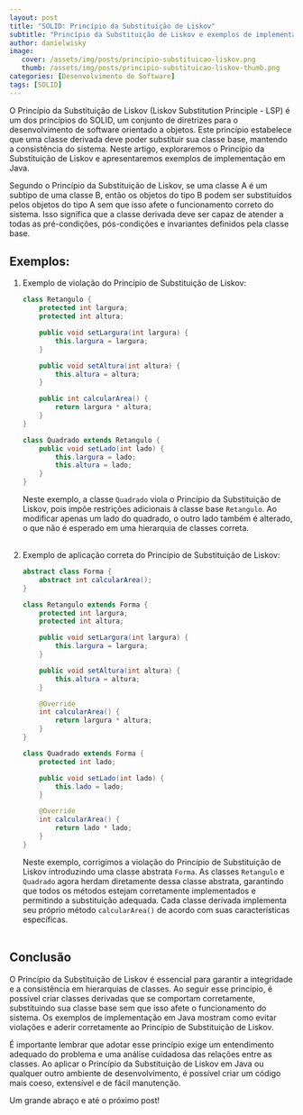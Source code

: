 ```yaml
---
layout: post
title: "SOLID: Princípio da Substituição de Liskov"
subtitle: "Princípio da Substituição de Liskov e exemplos de implementação em Java"
author: danielwisky
image:
   cover: /assets/img/posts/principio-substituicao-liskov.png
   thumb: /assets/img/posts/principio-substituicao-liskov-thumb.png
categories: [Desenvolvimento de Software]
tags: [SOLID]
---
```


O Princípio da Substituição de Liskov (Liskov Substitution Principle - LSP) é um dos princípios do SOLID, um conjunto de diretrizes para o desenvolvimento de software orientado a objetos. Este princípio estabelece que uma classe derivada deve poder substituir sua classe base, mantendo a consistência do sistema. Neste artigo, exploraremos o Princípio da Substituição de Liskov e apresentaremos exemplos de implementação em Java.

Segundo o Princípio da Substituição de Liskov, se uma classe A é um subtipo de uma classe B, então os objetos do tipo B podem ser substituídos pelos objetos do tipo A sem que isso afete o funcionamento correto do sistema. Isso significa que a classe derivada deve ser capaz de atender a todas as pré-condições, pós-condições e invariantes definidos pela classe base.

## Exemplos:

1. Exemplo de violação do Princípio de Substituição de Liskov:

    ```java
    class Retangulo {
        protected int largura;
        protected int altura;
    
        public void setLargura(int largura) {
            this.largura = largura;
        }
    
        public void setAltura(int altura) {
            this.altura = altura;
        }
    
        public int calcularArea() {
            return largura * altura;
        }
    }
    
    class Quadrado extends Retangulo {
        public void setLado(int lado) {
            this.largura = lado;
            this.altura = lado;
        }
    }
    ```
    
    Neste exemplo, a classe `Quadrado` viola o Princípio da Substituição de Liskov, pois impõe restrições adicionais à classe base `Retangulo`. Ao modificar apenas um lado do quadrado, o outro lado também é alterado, o que não é esperado em uma hierarquia de classes correta.<br><br>

2. Exemplo de aplicação correta do Princípio de Substituição de Liskov:

    ```java
    abstract class Forma {
        abstract int calcularArea();
    }
    
    class Retangulo extends Forma {
        protected int largura;
        protected int altura;
    
        public void setLargura(int largura) {
            this.largura = largura;
        }
    
        public void setAltura(int altura) {
            this.altura = altura;
        }
    
        @Override
        int calcularArea() {
            return largura * altura;
        }
    }
    
    class Quadrado extends Forma {
        protected int lado;
    
        public void setLado(int lado) {
            this.lado = lado;
        }
    
        @Override
        int calcularArea() {
            return lado * lado;
        }
    }
    ```

    Neste exemplo, corrigimos a violação do Princípio de Substituição de Liskov introduzindo uma classe abstrata `Forma`. As classes `Retangulo` e `Quadrado` agora herdam diretamente dessa classe abstrata, garantindo que todos os métodos estejam corretamente implementados e permitindo a substituição adequada. Cada classe derivada implementa seu próprio método `calcularArea()` de acordo com suas características específicas.<br><br>

## Conclusão

O Princípio da Substituição de Liskov é essencial para garantir a integridade e a consistência em hierarquias de classes. Ao seguir esse princípio, é possível criar classes derivadas que se comportam corretamente, substituindo sua classe base sem que isso afete o funcionamento do sistema. Os exemplos de implementação em Java mostram como evitar violações e aderir corretamente ao Princípio de Substituição de Liskov.

É importante lembrar que adotar esse princípio exige um entendimento adequado do problema e uma análise cuidadosa das relações entre as classes. Ao aplicar o Princípio da Substituição de Liskov em Java ou qualquer outro ambiente de desenvolvimento, é possível criar um código mais coeso, extensível e de fácil manutenção.

Um grande abraço e até o próximo post!
